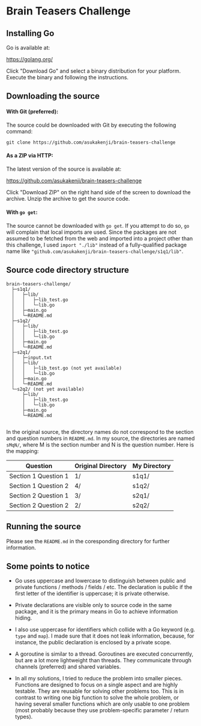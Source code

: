# Brain Teasers Challenge

## Installing Go

Go is available at:

https://golang.org/

Click "Download Go" and select a binary distribution for your platform.
Execute the binary and following the instructions.

## Downloading the source

#### With Git (preferred):

The source could be downloaded with Git by executing the following command:

```
git clone https://github.com/asukakenji/brain-teasers-challenge
```

#### As a ZIP via HTTP:

The latest version of the source is available at:

https://github.com/asukakenji/brain-teasers-challenge

Click "Download ZIP" on the right hand side of the screen to download the archive.
Unzip the archive to get the source code.

#### With `go get`:

The source cannot be downloaded with `go get`. If you attempt to do so, `go`
will complain that local imports are used. Since the packages are not assumed to
be fetched from the web and imported into a project other than this challenge, I
used `import "./lib"` instead of a fully-qualified package name like
`"github.com/asukakenji/brain-teasers-challenge/s1q1/lib"`.

## Source code directory structure

```
brain-teasers-challenge/
  ├─s1q1/
  │   ├─lib/
  │   │   ├─lib_test.go
  │   │   └─lib.go
  │   ├─main.go
  │   └─README.md
  ├─s1q2/
  │   ├─lib/
  │   │   ├─lib_test.go
  │   │   └─lib.go
  │   ├─main.go
  │   └─README.md
  ├─s2q1/
  │   ├─input.txt
  │   ├─lib/
  │   │   ├─lib_test.go (not yet available)
  │   │   └─lib.go
  │   ├─main.go
  │   └─README.md
  └─s2q2/ (not yet available)
      ├─lib/
      │   ├─lib_test.go
      │   └─lib.go
      ├─main.go
      └─README.md
  
```

In the original source, the directory names do not correspond to the section and
question numbers in `README.md`. In my source, the directories are named `sMqN/`,
where M is the section number and N is the question number. Here is the mapping:

Question             | Original Directory | My Directory
-------------------- | ------------------ | ------------
Section 1 Question 1 | 1/                 | s1q1/
Section 1 Question 2 | 4/                 | s1q2/
Section 2 Question 1 | 3/                 | s2q1/
Section 2 Question 2 | 2/                 | s2q2/

## Running the source

Please see the `README.md` in the coresponding directory for further information.

## Some points to notice

- Go uses uppercase and lowercase to distinguish between public and private
  functions / methods / fields / etc. The declaration is public if the first
  letter of the identifier is uppercase; it is private otherwise.

- Private declarations are visible only to source code in the same package,
  and it is the primary means in Go to achieve information hiding.

- I also use uppercase for identifiers which collide with a Go keyword (e.g.
  `type` and `map`). I made sure that it does not leak information, because,
  for instance, the public declaration is enclosed by a private scope.

- A goroutine is similar to a thread. Goroutines are executed concurrently, but
  are a lot more lightweight than threads. They communicate through channels
  (preferred) and shared variables.

- In all my solutions, I tried to reduce the problem into smaller pieces.
  Functions are designed to focus on a single aspect and are highly testable.
  They are reusable for solving other problems too. This is in contrast to
  writing one big function to solve the whole problem, or having several smaller
  functions which are only usable to one problem (most probably because they use
  problem-specific parameter / return types).

